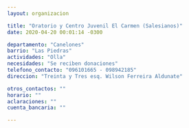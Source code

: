 ```yaml
---
layout: organizacion

title: "Oratorio y Centro Juvenil El Carmen (Salesianos)"
date: 2020-04-20 00:01:14 -0300

departamento: "Canelones"
barrio: "Las Piedras"
actividades: "Olla"
necesidades: "Se reciben donaciones"
telefono_contacto: "096101665 - 098942185"
direccion: "Treinta y Tres esq. Wilson Ferreira Aldunate"

otros_contactos: ""
horario: ""
aclaraciones: ""
cuenta_bancaria: ""

---
```

